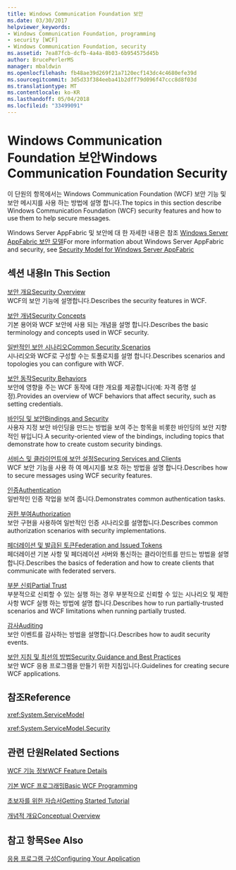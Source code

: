```yaml
---
title: Windows Communication Foundation 보안
ms.date: 03/30/2017
helpviewer_keywords:
- Windows Communication Foundation, programming
- security [WCF]
- Windows Communication Foundation, security
ms.assetid: 7ea87fcb-dcfb-4a4a-8b03-6b954575d45b
author: BrucePerlerMS
manager: mbaldwin
ms.openlocfilehash: fb48ae39d269f21a7120ecf143dc4c4680efe39d
ms.sourcegitcommit: 3d5d33f384eeba41b2dff79d096f47ccc8d8f03d
ms.translationtype: MT
ms.contentlocale: ko-KR
ms.lasthandoff: 05/04/2018
ms.locfileid: "33499091"
---
```

# <a name="windows-communication-foundation-security"></a><span data-ttu-id="d34aa-102">Windows Communication Foundation 보안</span><span class="sxs-lookup"><span data-stu-id="d34aa-102">Windows Communication Foundation Security</span></span>
<span data-ttu-id="d34aa-103">이 단원의 항목에서는 Windows Communication Foundation (WCF) 보안 기능 및 보안 메시지를 사용 하는 방법에 설명 합니다.</span><span class="sxs-lookup"><span data-stu-id="d34aa-103">The topics in this section describe Windows Communication Foundation (WCF) security features and how to use them to help secure messages.</span></span>  
  
 <span data-ttu-id="d34aa-104">Windows Server AppFabric 및 보안에 대 한 자세한 내용은 참조 [Windows Server AppFabric 보안 모델](http://go.microsoft.com/fwlink/?LinkID=201279&clcid=0x409)</span><span class="sxs-lookup"><span data-stu-id="d34aa-104">For more information about Windows Server AppFabric and security, see [Security Model for Windows Server AppFabric](http://go.microsoft.com/fwlink/?LinkID=201279&clcid=0x409)</span></span>  
  
## <a name="in-this-section"></a><span data-ttu-id="d34aa-105">섹션 내용</span><span class="sxs-lookup"><span data-stu-id="d34aa-105">In This Section</span></span>  
 [<span data-ttu-id="d34aa-106">보안 개요</span><span class="sxs-lookup"><span data-stu-id="d34aa-106">Security Overview</span></span>](../../../../docs/framework/wcf/feature-details/security-overview.md)  
 <span data-ttu-id="d34aa-107">WCF의 보안 기능에 설명합니다.</span><span class="sxs-lookup"><span data-stu-id="d34aa-107">Describes the security features in WCF.</span></span>  
  
 [<span data-ttu-id="d34aa-108">보안 개념</span><span class="sxs-lookup"><span data-stu-id="d34aa-108">Security Concepts</span></span>](../../../../docs/framework/wcf/feature-details/security-concepts.md)  
 <span data-ttu-id="d34aa-109">기본 용어와 WCF 보안에 사용 되는 개념을 설명 합니다.</span><span class="sxs-lookup"><span data-stu-id="d34aa-109">Describes the basic terminology and concepts used in WCF security.</span></span>  
  
 [<span data-ttu-id="d34aa-110">일반적인 보안 시나리오</span><span class="sxs-lookup"><span data-stu-id="d34aa-110">Common Security Scenarios</span></span>](../../../../docs/framework/wcf/feature-details/common-security-scenarios.md)  
 <span data-ttu-id="d34aa-111">시나리오와 WCF로 구성할 수는 토폴로지를 설명 합니다.</span><span class="sxs-lookup"><span data-stu-id="d34aa-111">Describes scenarios and topologies you can configure with WCF.</span></span>  
  
 [<span data-ttu-id="d34aa-112">보안 동작</span><span class="sxs-lookup"><span data-stu-id="d34aa-112">Security Behaviors</span></span>](../../../../docs/framework/wcf/feature-details/security-behaviors-in-wcf.md)  
 <span data-ttu-id="d34aa-113">보안에 영향을 주는 WCF 동작에 대한 개요를 제공합니다(예: 자격 증명 설정).</span><span class="sxs-lookup"><span data-stu-id="d34aa-113">Provides an overview of WCF behaviors that affect security, such as setting credentials.</span></span>  
  
 [<span data-ttu-id="d34aa-114">바인딩 및 보안</span><span class="sxs-lookup"><span data-stu-id="d34aa-114">Bindings and Security</span></span>](../../../../docs/framework/wcf/feature-details/bindings-and-security.md)  
 <span data-ttu-id="d34aa-115">사용자 지정 보안 바인딩을 만드는 방법을 보여 주는 항목을 비롯한 바인딩의 보안 지향적인 뷰입니다.</span><span class="sxs-lookup"><span data-stu-id="d34aa-115">A security-oriented view of the bindings, including topics that demonstrate how to create custom security bindings.</span></span>  
  
 [<span data-ttu-id="d34aa-116">서비스 및 클라이언트에 보안 설정</span><span class="sxs-lookup"><span data-stu-id="d34aa-116">Securing Services and Clients</span></span>](../../../../docs/framework/wcf/feature-details/securing-services-and-clients.md)  
 <span data-ttu-id="d34aa-117">WCF 보안 기능을 사용 하 여 메시지를 보호 하는 방법을 설명 합니다.</span><span class="sxs-lookup"><span data-stu-id="d34aa-117">Describes how to secure messages using WCF security features.</span></span>  
  
 [<span data-ttu-id="d34aa-118">인증</span><span class="sxs-lookup"><span data-stu-id="d34aa-118">Authentication</span></span>](../../../../docs/framework/wcf/feature-details/authentication-in-wcf.md)  
 <span data-ttu-id="d34aa-119">일반적인 인증 작업을 보여 줍니다.</span><span class="sxs-lookup"><span data-stu-id="d34aa-119">Demonstrates common authentication tasks.</span></span>  
  
 [<span data-ttu-id="d34aa-120">권한 부여</span><span class="sxs-lookup"><span data-stu-id="d34aa-120">Authorization</span></span>](../../../../docs/framework/wcf/feature-details/authorization-in-wcf.md)  
 <span data-ttu-id="d34aa-121">보안 구현을 사용하여 일반적인 인증 시나리오를 설명합니다.</span><span class="sxs-lookup"><span data-stu-id="d34aa-121">Describes common authorization scenarios with security implementations.</span></span>  
  
 [<span data-ttu-id="d34aa-122">페더레이션 및 발급된 토큰</span><span class="sxs-lookup"><span data-stu-id="d34aa-122">Federation and Issued Tokens</span></span>](../../../../docs/framework/wcf/feature-details/federation-and-issued-tokens.md)  
 <span data-ttu-id="d34aa-123">페더레이션 기본 사항 및 페더레이션 서버와 통신하는 클라이언트를 만드는 방법을 설명합니다.</span><span class="sxs-lookup"><span data-stu-id="d34aa-123">Describes the basics of federation and how to create clients that communicate with federated servers.</span></span>  
  
 [<span data-ttu-id="d34aa-124">부분 신뢰</span><span class="sxs-lookup"><span data-stu-id="d34aa-124">Partial Trust</span></span>](../../../../docs/framework/wcf/feature-details/partial-trust.md)  
 <span data-ttu-id="d34aa-125">부분적으로 신뢰할 수 있는 실행 하는 경우 부분적으로 신뢰할 수 있는 시나리오 및 제한 사항 WCF 실행 하는 방법에 설명 합니다.</span><span class="sxs-lookup"><span data-stu-id="d34aa-125">Describes how to run partially-trusted scenarios and WCF limitations when running partially trusted.</span></span>  
  
 [<span data-ttu-id="d34aa-126">감사</span><span class="sxs-lookup"><span data-stu-id="d34aa-126">Auditing</span></span>](../../../../docs/framework/wcf/feature-details/auditing-security-events.md)  
 <span data-ttu-id="d34aa-127">보안 이벤트를 감사하는 방법을 설명합니다.</span><span class="sxs-lookup"><span data-stu-id="d34aa-127">Describes how to audit security events.</span></span>  
  
 [<span data-ttu-id="d34aa-128">보안 지침 및 최선의 방법</span><span class="sxs-lookup"><span data-stu-id="d34aa-128">Security Guidance and Best Practices</span></span>](../../../../docs/framework/wcf/feature-details/security-guidance-and-best-practices.md)  
 <span data-ttu-id="d34aa-129">보안 WCF 응용 프로그램을 만들기 위한 지침입니다.</span><span class="sxs-lookup"><span data-stu-id="d34aa-129">Guidelines for creating secure WCF applications.</span></span>  
  
## <a name="reference"></a><span data-ttu-id="d34aa-130">참조</span><span class="sxs-lookup"><span data-stu-id="d34aa-130">Reference</span></span>  
 <xref:System.ServiceModel>  
  
 <xref:System.ServiceModel.Security>  
  
## <a name="related-sections"></a><span data-ttu-id="d34aa-131">관련 단원</span><span class="sxs-lookup"><span data-stu-id="d34aa-131">Related Sections</span></span>  
 [<span data-ttu-id="d34aa-132">WCF 기능 정보</span><span class="sxs-lookup"><span data-stu-id="d34aa-132">WCF Feature Details</span></span>](../../../../docs/framework/wcf/feature-details/index.md)  
  
 [<span data-ttu-id="d34aa-133">기본 WCF 프로그래밍</span><span class="sxs-lookup"><span data-stu-id="d34aa-133">Basic WCF Programming</span></span>](../../../../docs/framework/wcf/basic-wcf-programming.md)  
  
 [<span data-ttu-id="d34aa-134">초보자를 위한 자습서</span><span class="sxs-lookup"><span data-stu-id="d34aa-134">Getting Started Tutorial</span></span>](../../../../docs/framework/wcf/getting-started-tutorial.md)  
  
 [<span data-ttu-id="d34aa-135">개념적 개요</span><span class="sxs-lookup"><span data-stu-id="d34aa-135">Conceptual Overview</span></span>](../../../../docs/framework/wcf/conceptual-overview.md)  
  
## <a name="see-also"></a><span data-ttu-id="d34aa-136">참고 항목</span><span class="sxs-lookup"><span data-stu-id="d34aa-136">See Also</span></span>  
 [<span data-ttu-id="d34aa-137">응용 프로그램 구성</span><span class="sxs-lookup"><span data-stu-id="d34aa-137">Configuring Your Application</span></span>](../../../../docs/framework/wcf/diagnostics/configuring-your-application.md)
